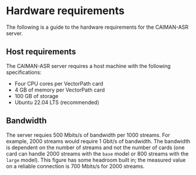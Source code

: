 # Hardware requirements
The following is a guide to the hardware requirements for the CAIMAN-ASR server.

## Host requirements
The CAIMAN-ASR server requires a host machine with the following specifications:
* Four CPU cores per VectorPath card
* 4 GB of memory per VectorPath card
* 100 GB of storage
* Ubuntu 22.04 LTS (recommended)


## Bandwidth
The server requies 500 Mbits/s of bandwidth per 1000 streams. For example, 2000 streams would require 1 Gbit/s of bandwidth.
The bandwidth is dependent on the number of streams and not the number of cards (one card can handle 2000 streams with the `base` model or 800 streams with the `large` model).
This figure has some headroom built in; the measured value on a reliable connection is 700 Mbits/s for 2000 streams.
